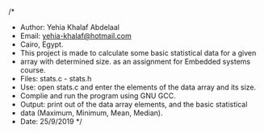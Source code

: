 /*
 * Author: Yehia Khalaf Abdelaal
 * Email: yehia-khalaf@hotmail.com
 * Cairo, Egypt.
 * This project is made to calculate some basic statistical data for a given
 * array with determined size. as an assignment for Embedded systems course.
 * Files: stats.c - stats.h
 * Use: open stats.c and enter the elements of the data array and its size.
 * 	Complie and run the program using GNU GCC.
 * 	Output: print out of the data array elements, and the basic statistical
 * 	data (Maximum, Minimum, Mean, Median).
 * Date: 25/9/2019
 */
  
